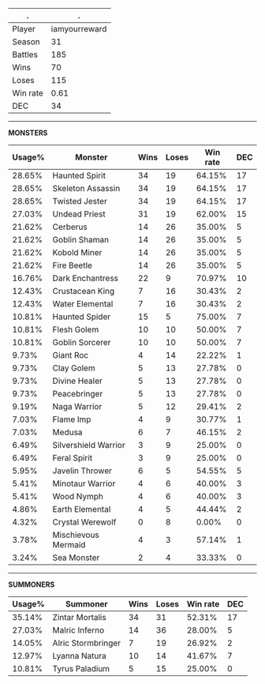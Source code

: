 .|.
|-|-
Player|iamyourreward
Season|31
Battles|185
Wins|70
Loses|115
Win rate|0.61
DEC|34

---
**MONSTERS**

Usage%|Monster|Wins|Loses|Win rate|DEC|
-|-|-|-|-|-|
28.65%|Haunted Spirit|34|19|64.15%|17|
28.65%|Skeleton Assassin|34|19|64.15%|17|
28.65%|Twisted Jester|34|19|64.15%|17|
27.03%|Undead Priest|31|19|62.00%|15|
21.62%|Cerberus|14|26|35.00%|5|
21.62%|Goblin Shaman|14|26|35.00%|5|
21.62%|Kobold Miner|14|26|35.00%|5|
21.62%|Fire Beetle|14|26|35.00%|5|
16.76%|Dark Enchantress|22|9|70.97%|10|
12.43%|Crustacean King|7|16|30.43%|2|
12.43%|Water Elemental|7|16|30.43%|2|
10.81%|Haunted Spider|15|5|75.00%|7|
10.81%|Flesh Golem|10|10|50.00%|7|
10.81%|Goblin Sorcerer|10|10|50.00%|7|
9.73%|Giant Roc|4|14|22.22%|1|
9.73%|Clay Golem|5|13|27.78%|0|
9.73%|Divine Healer|5|13|27.78%|0|
9.73%|Peacebringer|5|13|27.78%|0|
9.19%|Naga Warrior|5|12|29.41%|2|
7.03%|Flame Imp|4|9|30.77%|1|
7.03%|Medusa|6|7|46.15%|2|
6.49%|Silvershield Warrior|3|9|25.00%|0|
6.49%|Feral Spirit|3|9|25.00%|0|
5.95%|Javelin Thrower|6|5|54.55%|5|
5.41%|Minotaur Warrior|4|6|40.00%|3|
5.41%|Wood Nymph|4|6|40.00%|3|
4.86%|Earth Elemental|4|5|44.44%|2|
4.32%|Crystal Werewolf|0|8|0.00%|0|
3.78%|Mischievous Mermaid|4|3|57.14%|1|
3.24%|Sea Monster|2|4|33.33%|0|

---
**SUMMONERS**

Usage%|Summoner|Wins|Loses|Win rate|DEC|
-|-|-|-|-|-|
35.14%|Zintar Mortalis|34|31|52.31%|17|
27.03%|Malric Inferno|14|36|28.00%|5|
14.05%|Alric Stormbringer|7|19|26.92%|2|
12.97%|Lyanna Natura|10|14|41.67%|7|
10.81%|Tyrus Paladium|5|15|25.00%|0|
